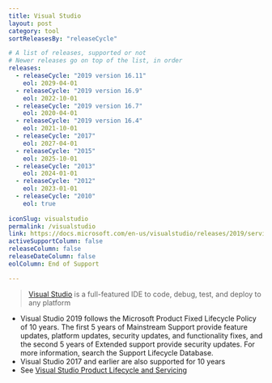 ```yaml
---
title: Visual Studio
layout: post
category: tool
sortReleasesBy: "releaseCycle"

# A list of releases, supported or not
# Newer releases go on top of the list, in order
releases:
  - releaseCycle: "2019 version 16.11"
    eol: 2029-04-01
  - releaseCycle: "2019 version 16.9"
    eol: 2022-10-01
  - releaseCycle: "2019 version 16.7"
    eol: 2020-04-01
  - releaseCycle: "2019 version 16.4"
    eol: 2021-10-01
  - releaseCycle: "2017"
    eol: 2027-04-01
  - releaseCycle: "2015"
    eol: 2025-10-01
  - releaseCycle: "2013"
    eol: 2024-01-01
  - releaseCycle: "2012"
    eol: 2023-01-01
  - releaseCycle: "2010"
    eol: true
    
iconSlug: visualstudio
permalink: /visualstudio
link: https://docs.microsoft.com/en-us/visualstudio/releases/2019/servicing#support-for-older-versions-of-visual-studio
activeSupportColumn: false
releaseColumn: false
releaseDateColumn: false
eolColumn: End of Support

---
```

> [Visual Studio](https://visualstudio.microsoft.com/) is a full-featured IDE to code, debug, test, and deploy to any platform  

- Visual Studio 2019 follows the Microsoft Product Fixed Lifecycle Policy of 10 years. The first 5 years of Mainstream Support provide feature updates, platform updates, security updates, and functionality fixes, and the second 5 years of Extended support provide security updates. For more information, search the Support Lifecycle Database.
- Visual Studio 2017 and earlier are also supported for 10 years
- See [Visual Studio Product Lifecycle and Servicing](https://docs.microsoft.com/en-us/visualstudio/releases/2019/servicing)
